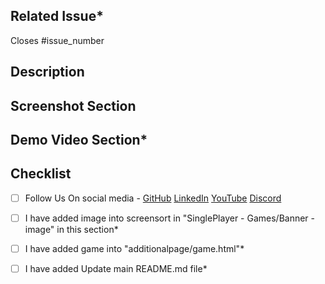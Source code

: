 <!-- Pull Request Template -->

## Related Issue*

Closes #issue_number

<!-- If there is no issue number, the PR will not be merged. Therefore, please ensure that the issue number is added -->

## Description

<!-- Write a brief description of the changes made in the PR. Explain the problem being addressed, or any relevant
information. -->

## Screenshot Section

<!-- Include the screenshot to preview the changes done and their proper functionality -->

## Demo Video Section*

<!-- Include the demo video to preview the changes done and their proper functionality -->

## Checklist 

<!-- [x] - To mark checked, put 'x' in place of ' '(space)  -->
<!-- [ ] - Keep unchecked using ' '(space)  -->

- [ ] Follow Us On social media -
      <a href="https://github.com/GameSphere-MultiPlayer" target="_blank">GitHub</a>
      <a href="https://www.linkedin.com/company/gamesphere-multiplayer/" target="_blank">LinkedIn</a>
      <a href="https://www.youtube.com/@durgesh4993/channels" target="_blank">YouTube</a>
      <a href="https://discord.com/invite/dakzwdz4ev" target="_blank">Discord</a>
- [ ] I have added image into screensort in "SinglePlayer - Games/Banner - image" in this section*
- [ ] I have added game into "additionalpage/game.html"*
- [ ] I have added Update main README.md file*




